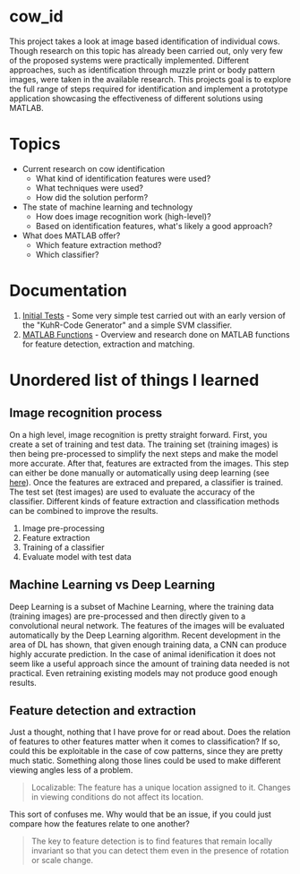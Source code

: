 # cow_id
This project takes a look at image based identification of individual cows. Though research on this topic has already been carried out, only very few of the proposed systems were practically implemented. Different approaches, such as identification through muzzle print or body pattern images, were taken in the available research. This projects goal is to explore the full range of steps required for identification and implement a prototype application showcasing the effectiveness of different solutions using MATLAB.

# Topics 
- Current research on cow identification
  - What kind of identification features were used?
  - What techniques were used? 
  - How did the solution perform?
- The state of machine learning and technology
  - How does image recognition work (high-level)?
  - Based on identification features, what's likely a good approach?
- What does MATLAB offer?
  - Which feature extraction method?
  - Which classifier?

# Documentation
1. [Initial Tests](documentation/initial_tests.md) - Some very simple test carried out with an early version of the "KuhR-Code Generator" and a simple SVM classifier.
2. [MATLAB Functions](documentation/matlab_functions.md) - Overview and research done on MATLAB functions for feature detection, extraction and matching.

# Unordered list of things I learned
## Image recognition process
On a high level, image recognition is pretty straight forward. First, you create a set of training and test data. The training set (training images) is then being pre-processed to simplify the next steps and make the model more accurate. After that, features are extracted from the images. This step can either be done manually or automatically using deep learning (see [here](#Machine-Learning-vs-Deep-Learning)). Once the features are extraced and prepared, a classifier is trained. The test set (test images) are used to evaluate the accuracy of the classifier. Different kinds of feature extraction and classification methods can be combined to improve the results. 
1. Image pre-processing 
2. Feature extraction
3. Training of a classifier
4. Evaluate model with test data

## Machine Learning vs Deep Learning 
Deep Learning is a subset of Machine Learning, where the training data (training images) are pre-processed and then directly given to a convolutional neural network. The features of the images will be evaluated automatically by the Deep Learning algorithm. Recent development in the area of DL has shown, that given enough training data, a CNN can produce highly accurate prediction. In the case of animal idenification it does not seem like a useful approach since the amount of training data needed is not practical. Even retraining existing models may not produce good enough results.

## Feature detection and extraction
Just a thought, nothing that I have prove for or read about. Does the relation of features to other features matter when it comes to classification? If so, could this be exploitable in the case of cow patterns, since they are pretty much static. Something along those lines could be used to make different viewing angles less of a problem.

>Localizable:
The feature has a unique location assigned to it. Changes in viewing conditions do not affect its location.

This sort of confuses me. Why would that be an issue, if you could just compare how the features relate to one another?

>The key to feature detection is to find features that remain locally invariant so that you can detect them even in the presence of rotation or scale change.

